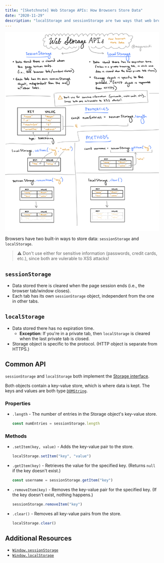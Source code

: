 ```yaml
---
title: "[Sketchnote] Web Storage APIs: How Browsers Store Data"
date: "2020-11-29"
description: "localStorage and sessionStorage are two ways that web browsers store data. This sketchnote describes the difference between the two and illustrates their common API."
---
```


![A sketchnote about localStorage and sessionStorage](./web-storage-sketchnote.png)

Browsers have two built-in ways to store data: `sessionStorage` and `localStorage`.

> ⚠️ Don't use either for sensitive information (passwords, credit cards, etc.), since both are vulerable to XSS attacks!

## `sessionStorage`

* Data stored there is cleared when the page session ends (i.e., the browser tab/window closes).
* Each tab has its own `sessionStorage` object, independent from the one in other tabs.

## `localStorage`

* Data stored there has no expiration time.
    * **Exception**: If you're in a private tab, then `localStorage` is cleared when the last private tab is closed.
* Storage object is specific to the protocol. (HTTP object is separate from HTTPS.)

## Common API

`sessionStorage` and `localStorage` both implement the [Storage interface](https://developer.mozilla.org/en-US/docs/Web/API/Storage).

Both objects contain a key-value store, which is where data is kept. The keys and values are both type [`DOMString`](https://developer.mozilla.org/en-US/docs/Web/API/DOMString).

### Properties

* `.length` - The number of entries in the Storage object's key-value store.
    ```javascript
    const numEntries = sessionStorage.length
    ```

### Methods

* `.setItem(key, value)` - Adds the key-value pair to the store.
    ```javascript
    localStorage.setItem("key", "value")
    ```
* `.getItem(key)` - Retrieves the value for the specified key. (Returns `null` if the key doesn't exist.)
    ```javascript
    const username = sessionStorage.getItem("key")
    ```
* `.removeItem(key)` - Removes the key-value pair for the specified key. (If the key doesn't exist, nothing happens.)
    ```javascript
    sessionStorage.removeItem("key")
    ```
* `.clear()` - Removes all key-value pairs from the store.
    ```javascript
    localStorage.clear()
    ```

## Additional Resources

* [`Window.sessionStorage`](https://developer.mozilla.org/en-US/docs/Web/API/Window/sessionStorage)
* [`Window.localStorage`](https://developer.mozilla.org/en-US/docs/Web/API/Window/localStorage)
